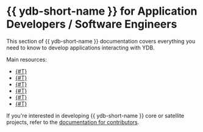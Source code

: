 # {{ ydb-short-name }} for Application Developers / Software Engineers

This section of {{ ydb-short-name }} documentation covers everything you need to know to develop applications interacting with YDB.

Main resources:

- [{#T}](getting-started.md)
- [{#T}](example-app/index.md)
- [{#T}](yql-tutorial/index.md)
- [{#T}](batch-upload.md)
- [{#T}](paging.md)
- [{#T}](timeouts.md)

If you're interested in developing {{ ydb-short-name }} core or satellite projects, refer to the [documentation for contributors](../contributor/index.md).